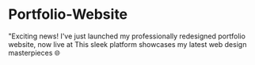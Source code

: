 # Portfolio-Website
"Exciting news! I've just launched my professionally redesigned portfolio website, now live at This sleek platform showcases my latest web design masterpieces 🌐
